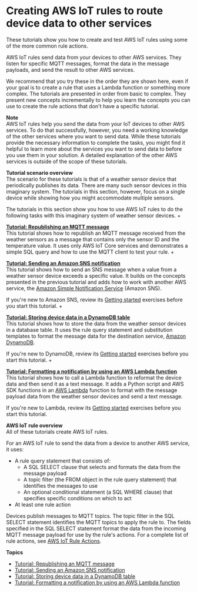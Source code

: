 # Creating AWS IoT rules to route device data to other services<a name="iot-rules-tutorial"></a>

These tutorials show you how to create and test AWS IoT rules using some of the more common rule actions\.

AWS IoT rules send data from your devices to other AWS services\. They listen for specific MQTT messages, format the data in the message payloads, and send the result to other AWS services\.

We recommend that you try these in the order they are shown here, even if your goal is to create a rule that uses a Lambda function or something more complex\. The tutorials are presented in order from basic to complex\. They present new concepts incrementally to help you learn the concepts you can use to create the rule actions that don't have a specific tutorial\.

**Note**  
AWS IoT rules help you send the data from your IoT devices to other AWS services\. To do that successfully, however, you need a working knowledge of the other services where you want to send data\. While these tutorials provide the necessary information to complete the tasks, you might find it helpful to learn more about the services you want to send data to before you use them in your solution\. A detailed explanation of the other AWS services is outside of the scope of these tutorials\.

**Tutorial scenario overview**  
The scenario for these tutorials is that of a weather sensor device that periodically publishes its data\. There are many such sensor devices in this imaginary system\. The tutorials in this section, however, focus on a single device while showing how you might accommodate multiple sensors\.

The tutorials in this section show you how to use AWS IoT rules to do the following tasks with this imaginary system of weather sensor devices\.
+ 

**[Tutorial: Republishing an MQTT message](iot-repub-rule.md)**  
This tutorial shows how to republish an MQTT message received from the weather sensors as a message that contains only the sensor ID and the temperature value\. It uses only AWS IoT Core services and demonstrates a simple SQL query and how to use the MQTT client to test your rule\.
+ 

**[Tutorial: Sending an Amazon SNS notification](iot-sns-rule.md)**  
This tutorial shows how to send an SNS message when a value from a weather sensor device exceeds a specific value\. It builds on the concepts presented in the previous tutorial and adds how to work with another AWS service, the [Amazon Simple Notification Service](https://docs.aws.amazon.com/sns/latest/dg/welcome.html) \(Amazon SNS\)\.

  If you're new to Amazon SNS, review its [Getting started](https://docs.aws.amazon.com/sns/latest/dg/sns-getting-started.html) exercises before you start this tutorial\. 
+ 

**[Tutorial: Storing device data in a DynamoDB table](iot-ddb-rule.md)**  
This tutorial shows how to store the data from the weather sensor devices in a database table\. It uses the rule query statement and substitution templates to format the message data for the destination service, [Amazon DynamoDB](https://docs.aws.amazon.com/amazondynamodb/latest/developerguide/Introduction.html)\.

  If you're new to DynamoDB, review its [Getting started](https://docs.aws.amazon.com/amazondynamodb/latest/developerguide/GettingStartedDynamoDB.html) exercises before you start this tutorial\.
+ 

**[Tutorial: Formatting a notification by using an AWS Lambda function](iot-lambda-rule.md)**  
This tutorial shows how to call a Lambda function to reformat the device data and then send it as a text message\. It adds a Python script and AWS SDK functions in an [AWS Lambda](https://docs.aws.amazon.com/lambda/latest/dg/welcome.html) function to format with the message payload data from the weather sensor devices and send a text message\.

  If you're new to Lambda, review its [Getting started](https://docs.aws.amazon.com/lambda/latest/dg/getting-started.html) exercises before you start this tutorial\.

**AWS IoT rule overview**  
All of these tutorials create AWS IoT rules\. 

For an AWS IoT rule to send the data from a device to another AWS service, it uses: 


+ A rule query statement that consists of:
  + A SQL SELECT clause that selects and formats the data from the message payload
  + A topic filter \(the FROM object in the rule query statement\) that identifies the messages to use
  + An optional conditional statement \(a SQL WHERE clause\) that specifies specific conditions on which to act
+ At least one rule action

Devices publish messages to MQTT topics\. The topic filter in the SQL SELECT statement identifies the MQTT topics to apply the rule to\. The fields specified in the SQL SELECT statement format the data from the incoming MQTT message payload for use by the rule's actions\. For a complete list of rule actions, see [AWS IoT Rule Actions](iot-rule-actions.md)\.

**Topics**
+ [Tutorial: Republishing an MQTT message](iot-repub-rule.md)
+ [Tutorial: Sending an Amazon SNS notification](iot-sns-rule.md)
+ [Tutorial: Storing device data in a DynamoDB table](iot-ddb-rule.md)
+ [Tutorial: Formatting a notification by using an AWS Lambda function](iot-lambda-rule.md)